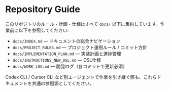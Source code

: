 # Repository Guide

このリポジトリのルール・計画・仕様はすべて `docs/` 以下に集約しています。作業前に以下を参照してください:

- `docs/INDEX.md` — ドキュメントの総合ナビゲーション
- `docs/PROJECT_RULES.md` — プロジェクト運用ルール / コミット方針
- `docs/IMPLEMENTATION_PLAN.md` — 実装計画と進捗管理
- `docs/INSTRUCTIONS_NEW_DSL.md` — DSL仕様
- `docs/WORK_LOG.md` — 開発ログ（各コミットで更新必須）

Codex CLI / Cursor CLI など別エージェントで作業を引き継ぐ際も、これらドキュメントを共通の参照源としてください。
